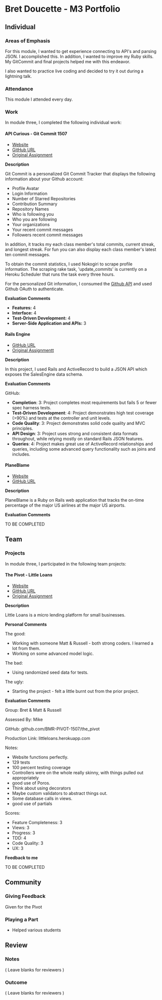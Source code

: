 # Bret Doucette - M3 Portfolio

## Individual

### Areas of Emphasis

For this module, I wanted to get experience connecting to API's and parsing JSON. I accomplished this. In addition, I wanted to improve my Ruby skills. My GitCommit and final projects helped me with this endeavor.

I also wanted to practice live coding and decided to try it out during a lightning talk.

### Attendance

This module I attended every day.

### Work

In module three, I completed the following individual work:

#### API Curious - Git Commit 1507

* [Website](https://gitcommit1507.herokuapp.com/)
* [GitHub URL](https://github.com/bad6e/gitcommit)
* [Original Assignment](https://github.com/turingschool/curriculum/blob/master/source/projects/apicurious.markdown)

**Description**

Git Commit is a personalized Git Commit Tracker that displays the following information about your Github account:

* Profile Avatar
* Login Information
* Number of Starred Repositories
* Contribution Summary
* Repository Names
* Who is following you
* Who you are following
* Your organizations
* Your recent commit messages
* Followers recent commit messages

In addition, it tracks my each class member's total commits, current streak, and longest streak. For fun you can also display each class member's latest ten commit messages.

To obtain the commit statistics, I used Nokogiri to scrape profile information. The scraping rake task, 'update_commits' is currently on a Heroku Scheduler that runs the task every three hours.

For the personalized Git information, I consumed the [Github API](https://developer.github.com/v3/) and used Github OAuth to authenticate.

**Evaluation Comments**

* **Features:** 4
* **Interface:** 4
* **Test-Driven Development:** 4
* **Server-Side Application and APIs:** 3

#### Rails Engine

* [GitHub URL](https://github.com/bad6e/rails_engine)
* [Original Assignmentt](https://github.com/turingschool/curriculum/blob/master/source/projects/rales_engine.markdown)

**Description**

In this project, I used Rails and ActiveRecord to build a JSON API which exposes the SalesEngine data schema.

**Evaluation Comments**

GitHub:

* **Completion**: 3: Project completes most requirements but fails 5 or fewer spec harness tests.
* **Test-Driven Development**: 4: Project demonstrates high test coverage (>90%) and tests at the controller and unit levels.
* **Code Quality**: 3: Project demonstrates solid code quality and MVC principles.
* **API Design**: 3: Project uses strong and consistent data formats throughout, while relying mostly on standard Rails JSON features.
* **Queries**: 4: Project makes great use of ActiveRecord relationships and queries, including some advanced query functionality such as joins and includes.

#### PlaneBlame

* [Website](https://planeblame.herokuapp.com/)
* [GitHub URL](https://github.com/bad6e/plane_blame)

**Description**

PlaneBlame is a Ruby on Rails web application that tracks the on-time percentage of the major US airlines at the major US airports.

**Evaluation Comments**

TO BE COMPLETED

## Team

### Projects

In module three, I participated in the following team projects:

#### The Pivot - Little Loans
* [Website](http://littleloans.herokuapp.com/)
* [GitHub URL](https://github.com/BMR-PIVOT-1507/the_pivot)
* [Original Assignment](https://github.com/turingschool/curriculum/blob/master/source/projects/the_pivot.markdown)

**Description**

Little Loans is a micro lending platform for small businesses.

**Personal Comments**

The good:

* Working with someone Matt & Russell - both strong coders. I learned a lot from them.
* Working on some advanced model logic.

The bad:

* Using randomized seed data for tests.

The ugly:

* Starting the project - felt a little burnt out from the prior project.

**Evaluation Comments**

Group: Bret & Matt & Russell

Assessed By: Mike

GitHub: github.com/BMR-PIVOT-1507/the_pivot

Production Link: littleloans.herokuapp.com

Notes:

* Website functions perfectly.
* 129 tests
* 100 percent testing coverage
* Controllers were on the whole really skinny, with things pulled out appropriately
* good use of Poros.
* Think about using decorators
* Maybe custom validators to abstract things out.
* Some database calls in views.
* good use of partials

Scores:

* Feature Completeness: 3
* Views: 3
* Progress: 3
* TDD: 4
* Code Quality: 3
* UX: 3

**Feedback to me**

TO BE COMPLETED

## Community

### Giving Feedback

Given for the Pivot

### Playing a Part

* Helped various students

## Review

### Notes

( Leave blanks for reviewers )

### Outcome

( Leave blanks for reviewers )